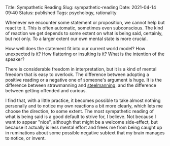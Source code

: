 Title: Sympathetic Reading
Slug: sympathetic-reading
Date: 2021-04-14 09:40
Status: published
Tags: psychology, rationality

Whenever we encounter some statement or proposition, we cannot help but react to it. This 
is often automatic, sometimes even subconscious. The kind of reaction we get depends to some
extent on what is being said, certainly, but not only. To a larger extent our own mental
state is more crucial.

How well does the statement fit into our current world model? How unexpected is it?
How flattering or insulting is it? What is the intention of the speaker?

There is considerable freedom in interpretation, but it is a kind of mental
freedom that is easy to overlook. The difference between adopting a
positive reading or a negative one of someone's argument is huge. It is the difference
between strawmanning and [steelmanning](https://en.wikipedia.org/wiki/Straw_man#Steelmanning),
and the difference between getting offended and curious.

I find that, with a little practice, it becomes possible to take almost nothing
personally and to notice my own reactions a bit more clearly, which lets me choose the
direction, to some extent. The most sympathetic reading of what is being said
is a good default to strive for, I believe. Not because I want to appear "nice",
although that might be a welcome side-effect, but because it actually is less mental effort
and frees me from being caught up in ruminations about some possible negative subtext
that my brain manages to notice, or invent.

